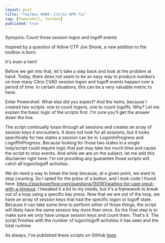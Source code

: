 ```yaml
---
layout: post
title: "Toolbox #009: Citrix UPM fix"
tag: [Powershell, Toolbox]
published: true
---
```

Synopsis: Count those session logon and logoff events

Inspired by a question of fellow CTP Joe Shonk, a new addition to the toolbox is born.

It's even a twin!

Before we get into that, let's take a step back and look at the problem at hand. Today, there does not seem to be an easy way to produce numbers on how many Citrix CVAD session logon and logoff events happen over a period of time. In certain situations, this can be a very valuable metric to have.

Enter Powershell. What else did you expect?
And the twins, because I created two scripts: one to count logons, one to count logoffs. Why? Let me explain the basic logic of the scripts first. I'm sure you'll get the answer down the line.

The script continually loops through all sessions and creates an array of session keys it encounters. It does not look for all sessions, but it looks specifically for two states a session can be in: LogonInProgress and LogoffInProgress. Because looking for those two states in a single loop/script could require logic that just may take too much time and cause the script to miss events. And while we are on the subject, let me add this disclaimer right here: I'm not providing any guarantee those scripts will catch all logon/logoff activities.

We do need a way to break the loop because, at a given point, we want to stop counting. So I opted for the press of a button, and I took code I found here: https://stackoverflow.com/questions/150161/waiting-for-user-input-with-a-timeout. I tweaked it a bit to my needs, but it's a framework to break out of a loop using a specific key press.
Now that we are out of the loop, we have an array of session keys that had the specific logon or logoff state. Because it can take some time to perform either of those things, the script will likely have the same session key more than once. So the final step is to make sure we only have unique session keys and count them. That's it. The script finishes with the number of logon/logoff activities it has seen and the total runtime.

As always, I've published these scripts on GitHub [here](https://github.com/Cloudsparkle/CTXSessionActivityCounter).
